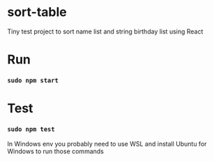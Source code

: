 # sort-table

Tiny test project to sort name list and string birthday list using React

# Run

### `sudo npm start`

# Test

### `sudo npm test`

In Windows env you probably need to use WSL and install Ubuntu for Windows to run those commands
